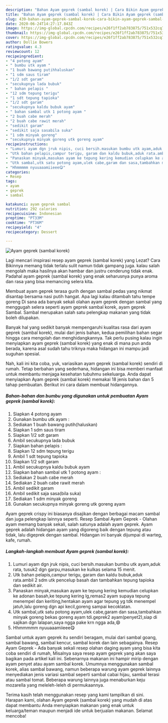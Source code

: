 ```yaml
---
description: "Bahan Ayam geprek (sambal korek) | Cara Bikin Ayam geprek (sambal korek) Yang Enak Dan Lezat"
title: "Bahan Ayam geprek (sambal korek) | Cara Bikin Ayam geprek (sambal korek) Yang Enak Dan Lezat"
slug: 439-bahan-ayam-geprek-sambal-korek-cara-bikin-ayam-geprek-sambal-korek-yang-enak-dan-lezat
date: 2020-06-24T14:27:17.843Z
image: https://img-global.cpcdn.com/recipes/e26f1ff2ab783875/751x532cq70/ayam-geprek-sambal-korek-foto-resep-utama.jpg
thumbnail: https://img-global.cpcdn.com/recipes/e26f1ff2ab783875/751x532cq70/ayam-geprek-sambal-korek-foto-resep-utama.jpg
cover: https://img-global.cpcdn.com/recipes/e26f1ff2ab783875/751x532cq70/ayam-geprek-sambal-korek-foto-resep-utama.jpg
author: Dollie Bowers
ratingvalue: 4.3
reviewcount: 12
recipeingredient:
- "4 potong ayam"
- " bumbu utk ayam "
- "1 buah bawang putihhaluskan"
- "1 sdm saus tiram"
- "1/2 sdt garam"
- "secukupnya lada bubuk"
- " bahan pelapis "
- "12 sdm tepung terigu"
- "1 sdt tepung tapioka"
- "1/2 sdt garam"
- "secukupnya kaldu bubuk ayam"
- " bahan sambal utk 1 potong ayam "
- "2 buah cabe merah"
- "2 buah cabe rawit merah"
- "sedikit garam"
- "sedikit saja sasabila suka"
- "1 sdm minyak goreng"
- "secukupnya minyak goreng utk goreng ayam"
recipeinstructions:
- "Lumuri ayam dgn jruk nipis, cuci bersih.masukan bumbu utk ayam,aduk rata, tusuk2 dgn garpu,masukan ke kulkas selama 15 menit."
- "Utk bahan pelapis,campur terigu, garam dan kaldu bubuk,aduk rata.ambil 2 sdm utk pencelup basah dan tambahkan tepung tapioka dan sedikit air."
- "Panaskan minyak,masukan ayam ke tepung kering kemudian celupkan ke adonan basah,ke tepung kering lg,remas2 ayam supaya tepung menempel dan keriting,hentakan ayam agar tepung yg tdk menempel jatuh,lalu goreng dgn api kecil,goreng sampai kecoklatan."
- "Utk sambal,utk satu potong ayam,ulek cabe,garam dan sasa,tambahkan minyak goreng bekas goreng ayam tdi.geprek2 ayam(penyet2),siap di sajikan dgn lalapan,saya ngga pake krn ngga ada,😄"
- "Hhmmmmm nyuuaaamiieee😋"
categories:
- Resep
tags:
- ayam
- geprek
- sambal

katakunci: ayam geprek sambal 
nutrition: 292 calories
recipecuisine: Indonesian
preptime: "PT33M"
cooktime: "PT36M"
recipeyield: "4"
recipecategory: Dessert

---
```



![Ayam geprek (sambal korek)](https://img-global.cpcdn.com/recipes/e26f1ff2ab783875/751x532cq70/ayam-geprek-sambal-korek-foto-resep-utama.jpg)

Lagi mencari inspirasi resep ayam geprek (sambal korek) yang Lezat? Cara Bikinnya memang tidak terlalu sulit namun tidak gampang juga. kalau salah mengolah maka hasilnya akan hambar dan justru cenderung tidak enak. Padahal ayam geprek (sambal korek) yang enak seharusnya punya aroma dan rasa yang bisa memancing selera kita.

Membuat ayam geprek terasa gurih dengan sambal pedas yang nikmat disantap bersama nasi putih hangat. Apa lagi kalau ditambah tahu tempe goreng Di sana ada banyak sekali olahan ayam geprek dengan sambal yang menggugah selera seperti ayam geprek sambal korek, ayam geprek Sambal. Sambal merupakan salah satu pelengkap makanan yang tidak boleh dilupakan.

Banyak hal yang sedikit banyak mempengaruhi kualitas rasa dari ayam geprek (sambal korek), mulai dari jenis bahan, kedua pemilihan bahan segar hingga cara mengolah dan menghidangkannya. Tak perlu pusing kalau ingin menyiapkan ayam geprek (sambal korek) yang enak di mana pun anda berada, karena asal sudah tahu triknya maka hidangan ini mampu jadi suguhan spesial.


Nah, kali ini kita coba, yuk, variasikan ayam geprek (sambal korek) sendiri di rumah. Tetap berbahan yang sederhana, hidangan ini bisa memberi manfaat untuk membantu menjaga kesehatan tubuhmu sekeluarga. Anda dapat menyiapkan Ayam geprek (sambal korek) memakai 18 jenis bahan dan 5 tahap pembuatan. Berikut ini cara dalam membuat hidangannya.

<!--inarticleads1-->

##### Bahan-bahan dan bumbu yang digunakan untuk pembuatan Ayam geprek (sambal korek):

1. Siapkan 4 potong ayam
1. Gunakan  bumbu utk ayam :
1. Sediakan 1 buah bawang putih(haluskan)
1. Siapkan 1 sdm saus tiram
1. Siapkan 1/2 sdt garam
1. Ambil secukupnya lada bubuk
1. Siapkan  bahan pelapis :
1. Siapkan 12 sdm tepung terigu
1. Ambil 1 sdt tepung tapioka
1. Siapkan 1/2 sdt garam
1. Ambil secukupnya kaldu bubuk ayam
1. Siapkan  bahan sambal utk 1 potong ayam :
1. Sediakan 2 buah cabe merah
1. Sediakan 2 buah cabe rawit merah
1. Ambil sedikit garam
1. Ambil sedikit saja sasa(bila suka)
1. Sediakan 1 sdm minyak goreng
1. Gunakan secukupnya minyak goreng utk goreng ayam


Ayam geprek crispy ini biasanya disajikan dengan berbagai macam sambal dan juga pelengkap lainnya seperti. Resep Sambal Ayam Geprek - Olahan ayam memang banyak sekali, salah satunya adalah ayam geprek. Ayam geprek adalah hidangan ayam yang digoreng baik dengan tepung atau tidak, lalu digeprek dengan sambal. Hidangan ini banyak dijumpai di warteg, kafe, rumah. 

<!--inarticleads2-->

##### Langkah-langkah membuat Ayam geprek (sambal korek):

1. Lumuri ayam dgn jruk nipis, cuci bersih.masukan bumbu utk ayam,aduk rata, tusuk2 dgn garpu,masukan ke kulkas selama 15 menit.
1. Utk bahan pelapis,campur terigu, garam dan kaldu bubuk,aduk rata.ambil 2 sdm utk pencelup basah dan tambahkan tepung tapioka dan sedikit air.
1. Panaskan minyak,masukan ayam ke tepung kering kemudian celupkan ke adonan basah,ke tepung kering lg,remas2 ayam supaya tepung menempel dan keriting,hentakan ayam agar tepung yg tdk menempel jatuh,lalu goreng dgn api kecil,goreng sampai kecoklatan.
1. Utk sambal,utk satu potong ayam,ulek cabe,garam dan sasa,tambahkan minyak goreng bekas goreng ayam tdi.geprek2 ayam(penyet2),siap di sajikan dgn lalapan,saya ngga pake krn ngga ada,😄
1. Hhmmmmm nyuuaaamiieee😋


Sambal untuk ayam geprek itu sendiri beragam, mulai dari sambal goang, sambal bawang, sambal kencur, sambal korek dan lain sebagainya. Resep Ayam Geprek - Ada banyak sekali resep olahan daging ayam yang bisa kita coba sendiri di rumah, Misalnya saya resep ayam geprek yang akan saya bagikan pada artikel kali ini. Sebenarnya makanan ini hampir mirip dengan ayam penyet atau ayam sambal korek. Umumnya menggunakan sambal korek, alias sambal bawang, namun beberapa warung ayam geprek lainnya menyediakan jenis variasi sambal seperti sambal cabai hijau, sambal terasi atau sambal tomat. Beberapa warung lainnya juga menaburkan keju mozarella yang meleleh-leleh di permukaannya. 

Terima kasih telah menggunakan resep yang kami tampilkan di sini. Harapan kami, olahan Ayam geprek (sambal korek) yang mudah di atas dapat membantu Anda menyiapkan makanan yang enak untuk keluarga/teman maupun menjadi ide untuk berjualan makanan. Selamat mencoba!
